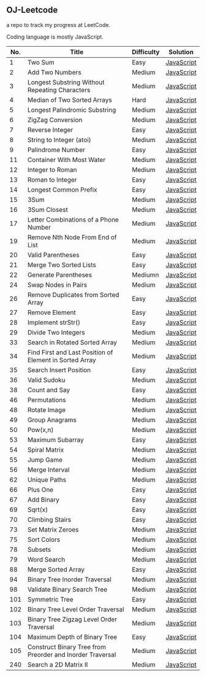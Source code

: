 ## OJ-Leetcode
a repo to track my progress at LeetCode.

Coding language is mostly JavaScript.


| No. | Title                                                   | Difficulty | Solution                                                                                                                                            |
| --- | ------------------------------------------------------- | ---------- | --------------------------------------------------------------------------------------------------------------------------------------------------- |
| 1   | Two Sum                                                 | Easy       | [JavaScript](https://github.com/javaHashbrown/OJ-Leetcode/blob/master/twosum.js)                                                                    |
| 2   | Add Two Numbers                                         | Medium     | [JavaScript](https://github.com/javaHashbrown/OJ-Leetcode/blob/master/Add%20Two%20Numbers.js)                                                       |
| 3   | Longest Substring Without Repeating Characters          | Medium     | [JavaScript](https://github.com/javaHashbrown/OJ-Leetcode/blob/master/Longest%20Substring%20Without%20Repeating%20Characters.js)                    |
| 4   | Median of Two Sorted Arrays                             | Hard       | [JavaScript](https://github.com/javaHashbrown/OJ-Leetcode/blob/master/Median%20of%20Two%20Sorted%20Arrays.js)                                       |
| 5   | Longest Palindromic Substring                           | Medium     | [JavaScript](https://github.com/javaHashbrown/OJ-Leetcode/blob/master/Longest%20Palindromic%20Substring.js)                                         |
| 6   | ZigZag Conversion                                       | Medium     | [JavaScript](https://github.com/javaHashbrown/OJ-Leetcode/blob/master/ZigZag%20Conversion.js)                                                       |
| 7   | Reverse Integer                                         | Easy       | [JavaScript](https://github.com/javaHashbrown/OJ-Leetcode/blob/master/Reverse%20Integer.js)                                                         |
| 8   | String to Integer (atoi)                                | Medium     | [JavaScript](https://github.com/javaHashbrown/OJ-Leetcode/blob/master/String%20to%20Integer%20(atoi).js)                                            |
| 9   | Palindrome Number                                       | Easy       | [JavaScript](https://github.com/javaHashbrown/OJ-Leetcode/blob/master/Palindrome%20Number.js)                                                       |
| 11  | Container With Most Water                               | Medium     | [JavaScript](https://github.com/javaHashbrown/OJ-Leetcode/blob/master/Container%20With%20Most%20Water.js)                                           |
| 12  | Integer to Roman                                        | Medium     | [JavaScript](https://github.com/javaHashbrown/OJ-Leetcode/blob/master/Integer%20to%20Roman.js)                                                      |
| 13  | Roman to Integer                                        | Easy       | [JavaScript](https://github.com/javaHashbrown/OJ-Leetcode/blob/master/Roman%20to%20Integer.js)                                                      |
| 14  | Longest Common Prefix                                   | Easy       | [JavaScript](https://github.com/javaHashbrown/OJ-Leetcode/blob/master/Longest%20Common%20Prefix.js)                                                 |
| 15  | 3Sum                                                    | Medium     | [JavaScript](https://github.com/javaHashbrown/OJ-Leetcode/blob/master/3Sum.js)                                                                      |
| 16  | 3Sum Closest                                            | Medium     | [JavaScript](https://github.com/javaHashbrown/OJ-Leetcode/blob/master/3Sum%20Closest.js)                                                            |
| 17  | Letter Combinations of a Phone Number                   | Medium     | [JavaScript](https://github.com/javaHashbrown/OJ-Leetcode/blob/master/Letter%20Combinations%20of%20a%20Phone%20Number.js)                           |
| 19  | Remove Nth Node From End of List                        | Medium     | [JavaScript](https://github.com/javaHashbrown/OJ-Leetcode/blob/master/Remove%20Nth%20Node%20From%20End%20of%20List.js)                              |
| 20  | Valid Parentheses                                       | Easy       | [JavaScript](https://github.com/javaHashbrown/OJ-Leetcode/blob/master/Valid%20Parentheses.js)                                                       |
| 21  | Merge Two Sorted Lists                                  | Easy       | [JavaScript](https://github.com/javaHashbrown/OJ-Leetcode/blob/master/MergeTwoSortedList.js)                                                        |
| 22  | Generate Parentheses                                    | Mediumn    | [JavaScript](https://github.com/javaHashbrown/OJ-Leetcode/blob/master/Generate%20Parentheses.js)                                                    |
| 24  | Swap Nodes in Pairs                                     | Medium     | [JavaScript](https://github.com/javaHashbrown/OJ-Leetcode/blob/master/Swap%20Nodes%20in%20Pairs.js)                                                 |
| 26  | Remove Duplicates from Sorted Array                     | Easy       | [JavaScript](https://github.com/javaHashbrown/OJ-Leetcode/blob/master/Remove%20Duplicates%20from%20Sorted%20Array.js)                               |
| 27  | Remove Element                                          | Easy       | [JavaScript](https://github.com/javaHashbrown/OJ-Leetcode/blob/master/Remove%20Element.js)                                                          |
| 28  | Implement strStr()                                      | Easy       | [JavaScript](https://github.com/javaHashbrown/OJ-Leetcode/blob/master/Implement%20strStr().js)                                                      |
| 29  | Divide Two Integers                                     | Medium     | [JavaScript](https://github.com/javaHashbrown/OJ-Leetcode/blob/master/Divide%20Two%20Integers.js)                                                   |
| 33  | Search in Rotated Sorted Array                          | Medium     | [JavaScript](https://github.com/javaHashbrown/OJ-Leetcode/blob/master/Search%20in%20Rotated%20Sorted%20Array.js)                                    |
| 34  | Find First and Last Position of Element in Sorted Array | Medium     | [JavaScript](https://github.com/javaHashbrown/OJ-Leetcode/blob/master/Find%20First%20and%20Last%20Position%20of%20Element%20in%20Sorted%20Array.js) |
| 35  | Search Insert Position                                  | Easy       | [JavaScript](https://github.com/javaHashbrown/OJ-Leetcode/blob/master/Search%20Insert%20Position.js)                                                |
| 36  | Valid Sudoku                                            | Medium     | [JavaScript](https://github.com/javaHashbrown/OJ-Leetcode/blob/master/Valid%20Sudoku.js)                                                            |
| 38  | Count and Say                                           | Easy       | [JavaScript](https://github.com/javaHashbrown/OJ-Leetcode/blob/master/Count%20and%20Say.js)                                                         |
| 46  | Permutations                                            | Medium     | [JavaScript](https://github.com/javaHashbrown/OJ-Leetcode/blob/master/Permutations.js)                                                              |
| 48  | Rotate Image                                            | Medium     | [JavaScript](https://github.com/javaHashbrown/OJ-Leetcode/blob/master/Rotate%20Image.js)                                                            |
| 49  | Group Anagrams                                          | Medium     | [JavaScript](https://github.com/javaHashbrown/OJ-Leetcode/blob/master/Group%20Anagrams.js)                                                          |
| 50  | Pow(x,n)                                                | Medium     | [JavaScript](https://github.com/javaHashbrown/OJ-Leetcode/blob/master/Pow(x,n).js)                                                                  |
| 53  | Maximum Subarray                                        | Easy       | [JavaScript](https://github.com/javaHashbrown/OJ-Leetcode/blob/master/Maximum%20Subarray.js)                                                        |
| 54  | Spiral Matrix                                           | Medium     | [JavaScript](https://github.com/javaHashbrown/OJ-Leetcode/blob/master/Spiral%20Matrix.js)                                                           |
| 55  | Jump Game                                               | Medium     | [JavaScript](https://github.com/javaHashbrown/OJ-Leetcode/blob/master/Jump%20Game.js)                                                               |
| 56  | Merge Interval                                          | Medium     | [JavaScript](https://github.com/javaHashbrown/OJ-Leetcode/blob/master/Merge%20Interval.js)                                                          |
| 62  | Unique Paths                                            | Medium     | [JavaScript](https://github.com/javaHashbrown/OJ-Leetcode/blob/master/Unique%20Paths.js)                                                            |
| 66  | Plus One                                                | Easy       | [JavaScript](https://github.com/javaHashbrown/OJ-Leetcode/blob/master/Plus%20One.js)                                                                |
| 67  | Add Binary                                              | Easy       | [JavaScript](https://github.com/javaHashbrown/OJ-Leetcode/blob/master/Add%20Binary.js)                                                              |
| 69  | Sqrt(x)                                                 | Easy       | [JavaScript](https://github.com/javaHashbrown/OJ-Leetcode/blob/master/Sqrt(x).js)                                                                   |
| 70  | Climbing Stairs                                         | Easy       | [JavaScript](https://github.com/javaHashbrown/OJ-Leetcode/blob/master/Climbing%20Stairs.js)                                                         |
| 73  | Set Matrix Zeroes                                       | Medium     | [JavaScript](https://github.com/javaHashbrown/OJ-Leetcode/blob/master/Set%20Matrix%20Zeroes.js)                                                     |
| 75  | Sort Colors                                             | Medium     | [JavaScript](https://github.com/javaHashbrown/OJ-Leetcode/blob/master/Sort%20Colors.js)                                                             |
| 78  | Subsets                                                 | Medium     | [JavaScript](https://github.com/javaHashbrown/OJ-Leetcode/blob/master/Subsets.js)                                                                   |
| 79  | Word Search                                             | Medium     | [JavaScript](https://github.com/javaHashbrown/OJ-Leetcode/blob/master/Word%20Search.js)                                                             |
| 88  | Merge Sorted Array                                      | Easy       | [JavaScript](https://github.com/javaHashbrown/OJ-Leetcode/blob/master/Merge%20Sorted%20Array.js)                                                    |
| 94  | Binary Tree Inorder Traversal                           | Medium     | [JavaScript](https://github.com/javaHashbrown/OJ-Leetcode/blob/master/Binary%20Tree%20Inorder%20Traversal.js)                                       |
| 98  | Validate Binary Search Tree                             | Medium     | [JavaScript](https://github.com/javaHashbrown/OJ-Leetcode/blob/master/Validate%20Binary%20Search%20Tree.js)                                         |
|101 | Symmetric Tree| Easy |[JavaScript](https://github.com/javaHashbrown/OJ-Leetcode/blob/master/Symmetric%20Tree.js)|
|102| Binary Tree Level Order Traversal | Medium |[JavaScript](https://github.com/javaHashbrown/OJ-Leetcode/blob/master/Binary%20Tree%20Level%20Order%20Traversal.js)|
|103| Binary Tree Zigzag Level Order Traversal | Medium | [JavaScript](https://github.com/javaHashbrown/OJ-Leetcode/blob/master/Binary%20Tree%20Zigzag%20Level%20Order%20Traversal.js)|
|104|Maximum Depth of Binary Tree|Easy | [JavaScript](https://github.com/javaHashbrown/OJ-Leetcode/blob/master/Maximum%20Depth%20of%20Binary%20Tree.js)|
|105 |Construct Binary Tree from Preorder and Inorder Traversal|Medium| [JavaScript](https://github.com/javaHashbrown/OJ-Leetcode/blob/master/Construct%20Binary%20Tree%20from%20Preorder%20and%20Inorder%20Traversal.js)|
| 240 | Search a 2D Matrix II                                   | Medium     | [JavaScript](https://github.com/javaHashbrown/OJ-Leetcode/blob/master/Search%20a%202D%20Matrix%20II.js)                                             |